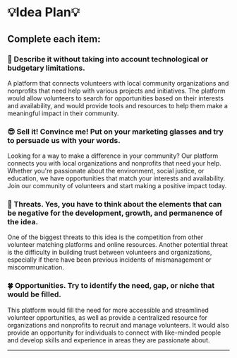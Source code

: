 # 💡Idea Plan💡

## Complete each item:

### 📄 Describe it without taking into account technological or budgetary limitations.

A platform that connects volunteers with local community organizations and nonprofits that need help with various projects and initiatives. The platform would allow volunteers to search for opportunities based on their interests and availability, and would provide tools and resources to help them make a meaningful impact in their community.

### 😎 Sell it! Convince me! Put on your marketing glasses and try to persuade us with your words.

Looking for a way to make a difference in your community? Our platform connects you with local organizations and nonprofits that need your help. Whether you're passionate about the environment, social justice, or education, we have opportunities that match your interests and availability. Join our community of volunteers and start making a positive impact today.

### 👀 Threats. Yes, you have to think about the elements that can be negative for the development, growth, and permanence of the idea.

One of the biggest threats to this idea is the competition from other volunteer matching platforms and online resources. Another potential threat is the difficulty in building trust between volunteers and organizations, especially if there have been previous incidents of mismanagement or miscommunication.

### 🍀 Opportunities. Try to identify the need, gap, or niche that would be filled.

This platform would fill the need for more accessible and streamlined volunteer opportunities, as well as provide a centralized resource for organizations and nonprofits to recruit and manage volunteers. It would also provide an opportunity for individuals to connect with like-minded people and develop skills and experience in areas they are passionate about.

---